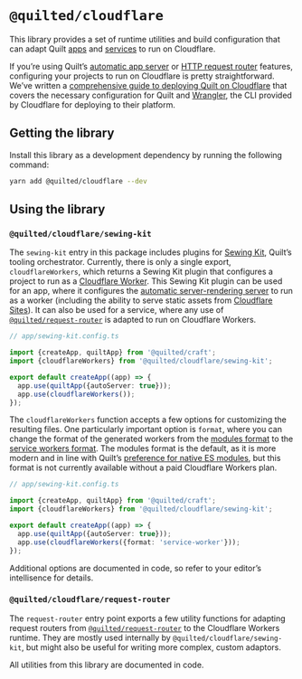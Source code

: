 # `@quilted/cloudflare`

This library provides a set of runtime utilities and build configuration that can adapt Quilt [apps](./TODO) and [services](./TODO) to run on Cloudflare.

If you’re using Quilt’s [automatic app server](./TODO) or [HTTP request router](./TODO) features, configuring your projects to run on Cloudflare is pretty straightforward. We’ve written a [comprehensive guide to deploying Quilt on Cloudflare](../../documentation/deploy/cloudflare.md) that covers the necessary configuration for Quilt and [Wrangler](https://github.com/cloudflare/wrangler), the CLI provided by Cloudflare for deploying to their platform.

## Getting the library

Install this library as a development dependency by running the following command:

```zsh
yarn add @quilted/cloudflare --dev
```

## Using the library

### `@quilted/cloudflare/sewing-kit`

The `sewing-kit` entry in this package includes plugins for [Sewing Kit](./TODO), Quilt’s tooling orchestrator. Currently, there is only a single export, `cloudflareWorkers`, which returns a Sewing Kit plugin that configures a project to run as a [Cloudflare Worker](https://developers.cloudflare.com/workers/). This Sewing Kit plugin can be used for an app, where it configures the [automatic server-rendering server](./TODO) to run as a worker (including the ability to serve static assets from [Cloudflare Sites](https://developers.cloudflare.com/workers/platform/sites)). It can also be used for a service, where any use of [`@quilted/request-router`](./TODO) is adapted to run on Cloudflare Workers.

```ts
// app/sewing-kit.config.ts

import {createApp, quiltApp} from '@quilted/craft';
import {cloudflareWorkers} from '@quilted/cloudflare/sewing-kit';

export default createApp((app) => {
  app.use(quiltApp({autoServer: true}));
  app.use(cloudflareWorkers());
});
```

The `cloudflareWorkers` function accepts a few options for customizing the resulting files. One particularly important option is `format`, where you can change the format of the generated workers from the [modules format](https://developers.cloudflare.com/workers/cli-wrangler/configuration#modules) to the [service workers format](https://developers.cloudflare.com/workers/cli-wrangler/configuration#service-workers). The modules format is the default, as it is more modern and in line with Quilt’s [preference for native ES modules](./TODO), but this format is not currently available without a paid Cloudflare Workers plan.

```ts
// app/sewing-kit.config.ts

import {createApp, quiltApp} from '@quilted/craft';
import {cloudflareWorkers} from '@quilted/cloudflare/sewing-kit';

export default createApp((app) => {
  app.use(quiltApp({autoServer: true}));
  app.use(cloudflareWorkers({format: 'service-worker'}));
});
```

Additional options are documented in code, so refer to your editor’s intellisence for details.

### `@quilted/cloudflare/request-router`

The `request-router` entry point exports a few utility functions for adapting request routers from [`@quilted/request-router`](../request-router) to the Cloudflare Workers runtime. They are mostly used internally by `@quilted/cloudflare/sewing-kit`, but might also be useful for writing more complex, custom adaptors.

All utilities from this library are documented in code.
